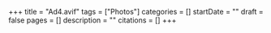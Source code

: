 +++
title = "Ad4.avif"
tags = ["Photos"]
categories = []
startDate = ""
draft = false
pages = []
description = ""
citations = []
+++
